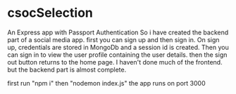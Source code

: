 # csocSelection
An Express app with Passport Authentication
So i have created the backend part of a social media app. 
first you can sign up and then sign in. On sign up, credentials are stored in MongoDb and a session id is created.
Then you can sign in to view the user profile containing the user details.
then the sign out button returns to the home page.
I haven't done much of the frontend. but the backend part is almost complete.

first run "npm i"
then "nodemon index.js"
the app runs on port 3000
